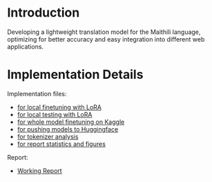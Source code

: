 # Introduction

Developing a lightweight translation model for the Maithili language, optimizing for better accuracy and easy
integration into different web applications.

# Implementation Details

Implementation files:

- [for local finetuning with LoRA](/notebooks/local_lora_finetuning.ipynb)
- [for local testing with LoRA](/notebooks/local_lora_testing.ipynb)
- [for whole model finetuning on Kaggle](/notebooks/kaggle_finetuning.ipynb)
- [for pushing models to Huggingface](/notebooks/push_models.ipynb)
- [for tokenizer analysis](//notebooks/tokenizer_analysis.ipynb)
- [for report statistics and figures](//notebooks/report_details.ipynb)

Report: 

- [Working Report](report.pdf)
